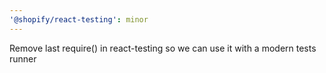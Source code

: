 ```yaml
---
'@shopify/react-testing': minor
---
```


Remove last require() in react-testing so we can use it with a modern tests runner
